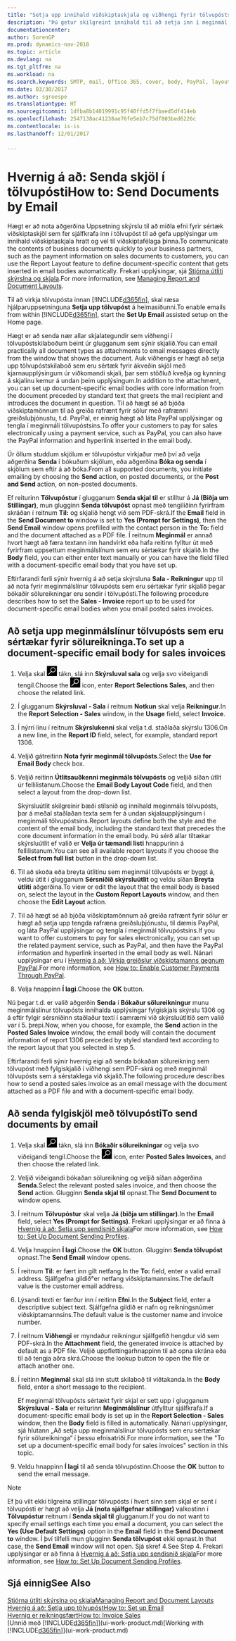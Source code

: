 ```yaml
---
title: "Setja upp innihald viðskiptaskjala og viðhengi fyrir tölvupóstskeyti"
description: "Þú getur skilgreint innihald til að setja inn í meginmál tölvupóstskeytis, til dæmis PayPal tengil. Þú getur líka sett skjöl í viðhengi tölvupóstskeyta."
documentationcenter: 
author: SorenGP
ms.prod: dynamics-nav-2018
ms.topic: article
ms.devlang: na
ms.tgt_pltfrm: na
ms.workload: na
ms.search.keywords: SMTP, mail, Office 365, cover, body, PayPal, layout
ms.date: 03/30/2017
ms.author: sgroespe
ms.translationtype: HT
ms.sourcegitcommit: 1dfba8b14019991c95f40ffd5f7fbaed5df414eb
ms.openlocfilehash: 2547138ac41238ae76fe5eb7c75df803bed6226c
ms.contentlocale: is-is
ms.lasthandoff: 12/01/2017

---
```

# <a name="how-to-send-documents-by-email"></a><span data-ttu-id="0bba2-104">Hvernig á að: Senda skjöl í tölvupósti</span><span class="sxs-lookup"><span data-stu-id="0bba2-104">How to: Send Documents by Email</span></span>
<span data-ttu-id="0bba2-105">Hægt er að nota aðgerðina Uppsetning skýrslu til að miðla efni fyrir sértæk viðskiptaskjöl sem fer sjálfkrafa inn í tölvupóst til að gefa upplýsingar um innihald viðskiptaskjala hratt og vel til viðskiptafélaga þinna.</span><span class="sxs-lookup"><span data-stu-id="0bba2-105">To communicate the contents of business documents quickly to your business partners, such as the payment information on sales documents to customers, you can use the Report Layout feature to define document-specific content that gets inserted in email bodies automatically.</span></span> <span data-ttu-id="0bba2-106">Frekari upplýsingar, sjá [Stjórna útliti skýrslna og skjala](ui-manage-report-layouts.md).</span><span class="sxs-lookup"><span data-stu-id="0bba2-106">For more information, see [Managing Report and Document Layouts](ui-manage-report-layouts.md).</span></span>

<span data-ttu-id="0bba2-107">Til að virkja tölvupósta innan [!INCLUDE[d365fin](includes/d365fin_md.md)], skal ræsa hjálparuppsetninguna **Setja upp tölvupóst** á heimasíðunni.</span><span class="sxs-lookup"><span data-stu-id="0bba2-107">To enable emails from within [!INCLUDE[d365fin](includes/d365fin_md.md)], start the **Set Up Email** assisted setup on the Home page.</span></span>

<span data-ttu-id="0bba2-108">Hægt er að senda nær allar skjalategundir sem viðhengi í tölvupóstskilaboðum beint úr glugganum sem sýnir skjalið.</span><span class="sxs-lookup"><span data-stu-id="0bba2-108">You can email practically all document types as attachments to email messages directly from the window that shows the document.</span></span> <span data-ttu-id="0bba2-109">Auk viðhengis er hægt að setja upp tölvupóstskilaboð sem eru sértæk fyrir ákveðin skjöl með kjarnaupplýsingum úr viðkomandi skjali, þar sem stöðluð kveðja og kynning á skjalinu kemur á undan þeim upplýsingum.</span><span class="sxs-lookup"><span data-stu-id="0bba2-109">In addition to the attachment, you can set up document-specific email bodies with core information from the document preceded by standard text that greets the mail recipient and introduces the document in question.</span></span> <span data-ttu-id="0bba2-110">Til að hægt sé að bjóða viðskiptamönnum til að greiða rafrænt fyrir sölur með rafrænni greiðsluþjónustu, t.d. PayPal, er einnig hægt að láta PayPal upplýsingar og tengla í meginmáli tölvupóstsins.</span><span class="sxs-lookup"><span data-stu-id="0bba2-110">To offer your customers to pay for sales electronically using a payment service, such as PayPal, you can also have the PayPal information and hyperlink inserted in the email body.</span></span>

<span data-ttu-id="0bba2-111">Úr öllum studdum skjölum er tölvupóstur virkjaður með því að velja aðgerðina **Senda** í bókuðum skjölum, eða aðgerðina **Bóka og senda** í skjölum sem eftir á að bóka.</span><span class="sxs-lookup"><span data-stu-id="0bba2-111">From all supported documents, you initiate emailing by choosing the **Send** action, on posted documents, or the **Post and Send** action, on non-posted documents.</span></span>

<span data-ttu-id="0bba2-112">Ef reiturinn **Tölvupóstur** í glugganum **Senda skjal til** er stilltur á **Já (Biðja um Stillingar)**, mun glugginn **Senda tölvupóst** opnast með tengiliðinn fyrirfram skráðan í reitnum **Til:** og skjalið hengt við sem PDF-skrá.</span><span class="sxs-lookup"><span data-stu-id="0bba2-112">If the **Email** field in the **Send Document to** window is set to **Yes (Prompt for Settings)**, then the **Send Email** window opens prefilled with the contact person in the **To:** field and the document attached as a PDF file.</span></span> <span data-ttu-id="0bba2-113">Í reitnum **Meginmál** er annað hvort hægt að færa textann inn handvirkt eða hafa reitinn fylltur út með fyrirfram uppsettum meginmálslínum sem eru sértækar fyrir skjalið.</span><span class="sxs-lookup"><span data-stu-id="0bba2-113">In the **Body** field, you can either enter text manually or you can have the field filled with a document-specific email body that you have set up.</span></span>

<span data-ttu-id="0bba2-114">Eftirfarandi ferli sýnir hvernig á að setja skýrsluna **Sala - Reikningur** upp til að nota fyrir meginmálslínur tölvupósts sem eru sértækar fyrir skjalið þegar bókaðir sölureikningar eru sendir í tölvupósti.</span><span class="sxs-lookup"><span data-stu-id="0bba2-114">The following procedure describes how to set the **Sales - Invoice** report up to be used for document-specific email bodies when you email posted sales invoices.</span></span>

## <a name="to-set-up-a-document-specific-email-body-for-sales-invoices"></a><span data-ttu-id="0bba2-115">Að setja upp meginmálslínur tölvupósts sem eru sértækar fyrir sölureikninga.</span><span class="sxs-lookup"><span data-stu-id="0bba2-115">To set up a document-specific email body for sales invoices</span></span>
1. <span data-ttu-id="0bba2-116">Velja skal ![Leit að síðu eða skýrslu](media/ui-search/search_small.png "Leit að síðu eða skýrslu táknið") tákn, slá inn **Skýrsluval sala** og velja svo viðeigandi tengil.</span><span class="sxs-lookup"><span data-stu-id="0bba2-116">Choose the ![Search for Page or Report](media/ui-search/search_small.png "Search for Page or Report icon") icon, enter **Report Selections Sales**, and then choose the related link.</span></span>
2. <span data-ttu-id="0bba2-117">Í glugganum **Skýrsluval - Sala** í reitnum **Notkun** skal velja **Reikningur**.</span><span class="sxs-lookup"><span data-stu-id="0bba2-117">In the **Report Selection - Sales** window, in the **Usage** field, select **Invoice**.</span></span>
3. <span data-ttu-id="0bba2-118">Í nýrri línu í reitnum **Skýrslukenni** skal velja t.d. staðlaða skýrslu 1306.</span><span class="sxs-lookup"><span data-stu-id="0bba2-118">On a new line, in the **Report ID** field, select, for example, standard report 1306.</span></span>
4. <span data-ttu-id="0bba2-119">Veljið gátreitinn **Nota fyrir meginmál tölvupósts**.</span><span class="sxs-lookup"><span data-stu-id="0bba2-119">Select the **Use for Email Body** check box.</span></span>
5. <span data-ttu-id="0bba2-120">Veljið reitinn **Útlitsauðkenni meginmáls tölvupósts** og veljið síðan útlit úr fellilistanum.</span><span class="sxs-lookup"><span data-stu-id="0bba2-120">Choose the **Email Body Layout Code** field, and then select a layout from the drop-down list.</span></span>

    <span data-ttu-id="0bba2-121">Skýrsluútlit skilgreinir bæði stílsnið og innihald meginmáls tölvupósts, þar á meðal staðlaðan texta sem fer á undan skjalaupplýsingum í meginmáli tölvupóstsins.</span><span class="sxs-lookup"><span data-stu-id="0bba2-121">Report layouts define both the style and the content of the email body, including the standard text that precedes the core document information in the email body.</span></span> <span data-ttu-id="0bba2-122">Þú sérð allar tiltækar skýrsluútlit ef valið er **Velja úr tæmandi listi** hnappurinn á fellilistanum.</span><span class="sxs-lookup"><span data-stu-id="0bba2-122">You can see all available report layouts if you choose the **Select from full list** button in the drop-down list.</span></span>
6. <span data-ttu-id="0bba2-123">Til að skoða eða breyta útlitinu sem meginmál tölvupósts er byggt á, veldu útlit í glugganum **Sérsniðið skýrsluútlit** og veldu síðan **Breyta útliti** aðgerðina.</span><span class="sxs-lookup"><span data-stu-id="0bba2-123">To view or edit the layout that the email body is based on, select the layout in the **Custom Report Layouts** window, and then choose the **Edit Layout** action.</span></span>
7. <span data-ttu-id="0bba2-124">Til að hægt sé að bjóða viðskiptamönnum að greiða rafrænt fyrir sölur er hægt að setja upp tengda rafræna greiðsluþjónustu, til dæmis PayPal, og láta PayPal upplýsingar og tengla í meginmál tölvupóstsins.</span><span class="sxs-lookup"><span data-stu-id="0bba2-124">If you want to offer customers to pay for sales electronically, you can set up the related payment service, such as PayPal, and then have the PayPal information and hyperlink inserted in the email body as well.</span></span> <span data-ttu-id="0bba2-125">Nánari upplýsingar eru í [Hvernig á að: Virkja greiðslur viðskiptamanns gegnum PayPal](sales-how-enable-payment-service-extensions.md).</span><span class="sxs-lookup"><span data-stu-id="0bba2-125">For more information, see [How to: Enable Customer Payments Through PayPal](sales-how-enable-payment-service-extensions.md).</span></span>
8. <span data-ttu-id="0bba2-126">Velja hnappinn **Í lagi**.</span><span class="sxs-lookup"><span data-stu-id="0bba2-126">Choose the **OK** button.</span></span>

<span data-ttu-id="0bba2-127">Nú þegar t.d. er valið aðgerðin **Senda** í **Bókaður sölureikningur** munu meginmálslínur tölvupósts innihalda upplýsingar fylgiskjals skýrslu 1306 og á eftir fylgir sérsniðinn staðlaður texti í samræmi við skýrsluútlitið sem valið var í 5. þrepi.</span><span class="sxs-lookup"><span data-stu-id="0bba2-127">Now, when you choose, for example, the **Send** action in the **Posted Sales Invoice** window, the email body will contain the document information of report 1306 preceded by styled standard text according to the report layout that you selected in step 5.</span></span>

<span data-ttu-id="0bba2-128">Eftirfarandi ferli sýnir hvernig eigi að senda bókaðan sölureikning sem tölvupóst með fylgiskjalið í viðhengi sem PDF-skrá og með meginmál tölvupósts sem á sérstaklega við skjalið.</span><span class="sxs-lookup"><span data-stu-id="0bba2-128">The following procedure describes how to send a posted sales invoice as an email message with the document attached as a PDF file and with a document-specific email body.</span></span>

## <a name="to-send-documents-by-email"></a><span data-ttu-id="0bba2-129">Að senda fylgiskjöl með tölvupósti</span><span class="sxs-lookup"><span data-stu-id="0bba2-129">To send documents by email</span></span>
1. <span data-ttu-id="0bba2-130">Velja skal ![Leit að síðu eða skýrslu](media/ui-search/search_small.png "Leit að síðu eða skýrslu táknið") tákn, slá inn **Bókaðir sölureikningar** og velja svo viðeigandi tengil.</span><span class="sxs-lookup"><span data-stu-id="0bba2-130">Choose the ![Search for Page or Report](media/ui-search/search_small.png "Search for Page or Report icon") icon, enter **Posted Sales Invoices**, and then choose the related link.</span></span>
2. <span data-ttu-id="0bba2-131">Veljið viðeigandi bókaðan sölureikning og veljið síðan aðgerðina **Senda**.</span><span class="sxs-lookup"><span data-stu-id="0bba2-131">Select the relevant posted sales invoice, and then choose the **Send** action.</span></span> <span data-ttu-id="0bba2-132">Glugginn **Senda skjal til** opnast.</span><span class="sxs-lookup"><span data-stu-id="0bba2-132">The **Send Document to** window opens.</span></span>
3. <span data-ttu-id="0bba2-133">Í reitnum **Tölvupóstur** skal velja **Já (biðja um stillingar)**.</span><span class="sxs-lookup"><span data-stu-id="0bba2-133">In the **Email** field, select **Yes (Prompt for Settings)**.</span></span> <span data-ttu-id="0bba2-134">Frekari upplýsingar er að finna á [Hvernig á að: Setja upp sendisnið skjala](sales-how-setup-document-send-profiles.md)</span><span class="sxs-lookup"><span data-stu-id="0bba2-134">For more information, see [How to: Set Up Document Sending Profiles](sales-how-setup-document-send-profiles.md).</span></span>
4. <span data-ttu-id="0bba2-135">Velja hnappinn **Í lagi**.</span><span class="sxs-lookup"><span data-stu-id="0bba2-135">Choose the **OK** button.</span></span> <span data-ttu-id="0bba2-136">Glugginn **Senda tölvupóst** opnast.</span><span class="sxs-lookup"><span data-stu-id="0bba2-136">The **Send Email** window opens.</span></span>
5. <span data-ttu-id="0bba2-137">Í reitnum **Til:** er fært inn gilt netfang.</span><span class="sxs-lookup"><span data-stu-id="0bba2-137">In the **To:** field, enter a valid email address.</span></span> <span data-ttu-id="0bba2-138">Sjálfgefna gildið°er netfang viðskiptamannsins.</span><span class="sxs-lookup"><span data-stu-id="0bba2-138">The default value is the customer email address.</span></span>
6. <span data-ttu-id="0bba2-139">Lýsandi texti er færður inn í reitinn **Efni**.</span><span class="sxs-lookup"><span data-stu-id="0bba2-139">In the **Subject** field, enter a descriptive subject text.</span></span> <span data-ttu-id="0bba2-140">Sjálfgefna gildið er nafn og reikningsnúmer viðskiptamannsins.</span><span class="sxs-lookup"><span data-stu-id="0bba2-140">The default value is the customer name and invoice number.</span></span>
7. <span data-ttu-id="0bba2-141">Í reitnum **Viðhengi** er myndaður reikningur sjálfgefið hengdur við sem PDF-skrá.</span><span class="sxs-lookup"><span data-stu-id="0bba2-141">In the **Attachment** field, the generated invoice is attached by default as a PDF file.</span></span> <span data-ttu-id="0bba2-142">Veljið uppflettingarhnappinn til að opna skrána eða til að tengja aðra skrá.</span><span class="sxs-lookup"><span data-stu-id="0bba2-142">Choose the lookup button to open the file or attach another one.</span></span>
8. <span data-ttu-id="0bba2-143">Í reitinn **Meginmál** skal slá inn stutt skilaboð til viðtakanda.</span><span class="sxs-lookup"><span data-stu-id="0bba2-143">In the **Body** field, enter a short message to the recipient.</span></span>

    <span data-ttu-id="0bba2-144">Ef meginmál tölvupósts sértækt fyrir skjal er sett upp í glugganum **Skýrsluval - Sala** er reiturinn **Meginmálslínur** útfylltur sjálfkrafa.</span><span class="sxs-lookup"><span data-stu-id="0bba2-144">If a document-specific email body is set up in the **Report Selection - Sales** window, then the **Body** field is filled in automatically.</span></span> <span data-ttu-id="0bba2-145">Nánari upplýsingar, sjá hlutann „Að setja upp meginmálslínur tölvupósts sem eru sértækar fyrir sölureikninga“ í þessu efnisatriði.</span><span class="sxs-lookup"><span data-stu-id="0bba2-145">For more information, see the "To set up a document-specific email body for sales invoices" section in this topic.</span></span>
9. <span data-ttu-id="0bba2-146">Veldu hnappinn **Í lagi** til að senda tölvupóstinn.</span><span class="sxs-lookup"><span data-stu-id="0bba2-146">Choose the **OK** button to send the email message.</span></span>

> [!NOTE]  
>   <span data-ttu-id="0bba2-147">Ef þú vilt ekki tilgreina stillingar tölvupósts í hvert sinn sem skjal er sent í tölvupósti er hægt að velja **Já (nota sjálfgefnar stillingar)** valkostinn í **Tölvupóstur** reitnum í **Senda skjal til** glugganum.</span><span class="sxs-lookup"><span data-stu-id="0bba2-147">If you do not want to specify email settings each time you email a document, you can select the **Yes (Use Default Settings)** option in the **Email** field in the **Send Document to** window.</span></span> <span data-ttu-id="0bba2-148">Í því tilfelli mun glugginn **Senda tölvupóst** ekki opnast.</span><span class="sxs-lookup"><span data-stu-id="0bba2-148">In that case, the **Send Email** window will not open.</span></span> <span data-ttu-id="0bba2-149">Sjá skref 4.</span><span class="sxs-lookup"><span data-stu-id="0bba2-149">See Step 4.</span></span> <span data-ttu-id="0bba2-150">Frekari upplýsingar er að finna á [Hvernig á að: Setja upp sendisnið skjala](sales-how-setup-document-send-profiles.md)</span><span class="sxs-lookup"><span data-stu-id="0bba2-150">For more information, see [How to: Set Up Document Sending Profiles](sales-how-setup-document-send-profiles.md).</span></span>

## <a name="see-also"></a><span data-ttu-id="0bba2-151">Sjá einnig</span><span class="sxs-lookup"><span data-stu-id="0bba2-151">See Also</span></span>
[<span data-ttu-id="0bba2-152">Stjórna útliti skýrslna og skjala</span><span class="sxs-lookup"><span data-stu-id="0bba2-152">Managing Report and Document Layouts</span></span>](ui-manage-report-layouts.md)  
[<span data-ttu-id="0bba2-153">Hvernig á að: Setja upp tölvupóst</span><span class="sxs-lookup"><span data-stu-id="0bba2-153">How to: Set up Email</span></span>](madeira-how-setup-email.md)  
[<span data-ttu-id="0bba2-154">Hvernig er reikningsfært</span><span class="sxs-lookup"><span data-stu-id="0bba2-154">How to: Invoice Sales</span></span>](sales-how-invoice-sales.md)  
<span data-ttu-id="0bba2-155">[Unnið með [!INCLUDE[d365fin](includes/d365fin_md.md)]](ui-work-product.md)</span><span class="sxs-lookup"><span data-stu-id="0bba2-155">[Working with [!INCLUDE[d365fin](includes/d365fin_md.md)]](ui-work-product.md)</span></span>

